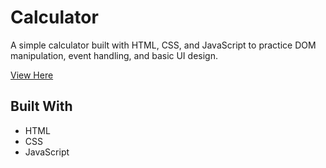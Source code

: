 # Calculator

A simple calculator built with HTML, CSS, and JavaScript to practice DOM manipulation, event handling, and basic UI design.

[View Here](https://collin-garrison.github.io/calculator)

## Built With

- HTML
- CSS
- JavaScript
